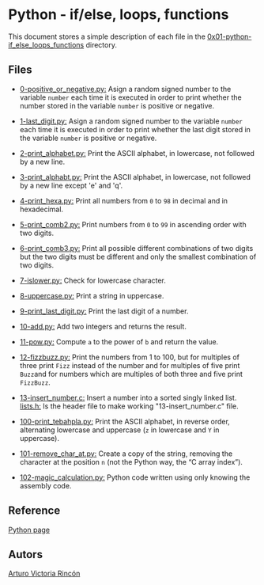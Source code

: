# Python - if/else, loops, functions
This document stores a simple description of each file in the [0x01-python-if_else_loops_functions](https://github.com/arvicrin/holbertonschool-higher_level_programming/tree/master/0x01-python-if_else_loops_functions) directory.

## Files

- [0-positive_or_negative.py:](https://github.com/arvicrin/holbertonschool-higher_level_programming/blob/master/0x01-python-if_else_loops_functions/0-positive_or_negative.py "0-positive_or_negative.py")
Asign a random signed number to the variable `number` each time it is executed in order to print whether the number stored in the variable `number` is positive or negative.

- [1-last_digit.py:](https://github.com/arvicrin/holbertonschool-higher_level_programming/blob/master/0x01-python-if_else_loops_functions/1-last_digit.py "1-last_digit.py")
Asign a random signed number to the variable `number` each time it is executed in order to print whether the last digit stored in the variable `number` is positive or negative.

- [2-print_alphabet.py:](https://github.com/arvicrin/holbertonschool-higher_level_programming/blob/master/0x01-python-if_else_loops_functions/2-print_alphabet.py "2-print_alphabet.py")
Print the ASCII alphabet, in lowercase, not followed by a new line.

- [3-print_alphabt.py:](https://github.com/arvicrin/holbertonschool-higher_level_programming/blob/master/0x01-python-if_else_loops_functions/3-print_alphabt.py "3-print_alphabt.py")
Print the ASCII alphabet, in lowercase, not followed by a new line except 'e' and 'q'.

- [4-print_hexa.py:](https://github.com/arvicrin/holbertonschool-higher_level_programming/blob/master/0x01-python-if_else_loops_functions/4-print_hexa.py "4-print_hexa.py")
Print all numbers from `0` to `98` in decimal and in hexadecimal.

- [5-print_comb2.py:](https://github.com/arvicrin/holbertonschool-higher_level_programming/blob/master/0x01-python-if_else_loops_functions/5-print_comb2.py "5-print_comb2.py")
Print numbers from `0` to `99`  in ascending order with two digits.

- [6-print_comb3.py:](https://github.com/arvicrin/holbertonschool-higher_level_programming/blob/master/0x01-python-if_else_loops_functions/6-print_comb3.py "6-print_comb3.py")
Print all possible different combinations of two digits but the two digits must be different and only the smallest combination of two digits.

- [7-islower.py:](https://github.com/arvicrin/holbertonschool-higher_level_programming/blob/master/0x01-python-if_else_loops_functions/7-islower.py "7-islower.py")
Check for lowercase character.

- [8-uppercase.py:](https://github.com/arvicrin/holbertonschool-higher_level_programming/blob/master/0x01-python-if_else_loops_functions/8-uppercase.py "8-uppercase.py")
Print a string in uppercase.

- [9-print_last_digit.py:](https://github.com/arvicrin/holbertonschool-higher_level_programming/blob/master/0x01-python-if_else_loops_functions/9-print_last_digit.py "9-print_last_digit.py")
Print the last digit of a number.

- [10-add.py:](https://github.com/arvicrin/holbertonschool-higher_level_programming/blob/master/0x01-python-if_else_loops_functions/10-add.py "10-add.py")
Add two integers and returns the result.

- [11-pow.py:](https://github.com/arvicrin/holbertonschool-higher_level_programming/blob/master/0x01-python-if_else_loops_functions/11-pow.py "11-pow.py")
Compute `a` to the power of `b` and return the value.

- [12-fizzbuzz.py:](https://github.com/arvicrin/holbertonschool-higher_level_programming/blob/master/0x01-python-if_else_loops_functions/12-fizzbuzz.py "12-fizzbuzz.py")
Print the numbers from 1 to 100, but for multiples of three print `Fizz` instead of the number and for multiples of five print `Buzz`and for numbers which are multiples of both three and five print `FizzBuzz`.

- [13-insert_number.c:](https://github.com/arvicrin/holbertonschool-higher_level_programming/blob/master/0x01-python-if_else_loops_functions/13-insert_number.c "13-insert_number.c")
Insert a number into a sorted singly linked list.
[lists.h:](https://github.com/arvicrin/holbertonschool-higher_level_programming/blob/master/0x01-python-if_else_loops_functions/lists.h "lists.h")
Is the header file to make working "13-insert_number.c" file.

- [100-print_tebahpla.py:](https://github.com/arvicrin/holbertonschool-higher_level_programming/blob/master/0x01-python-if_else_loops_functions/100-print_tebahpla.py "100-print_tebahpla.py")
Print the ASCII alphabet, in reverse order, alternating lowercase and uppercase (`z` in lowercase and `Y` in uppercase).

- [101-remove_char_at.py:](https://github.com/arvicrin/holbertonschool-higher_level_programming/blob/master/0x01-python-if_else_loops_functions/101-remove_char_at.py "101-remove_char_at.py")
Create a copy of the string, removing the character at the position `n` (not the Python way, the “C array index”).

- [102-magic_calculation.py:](https://github.com/arvicrin/holbertonschool-higher_level_programming/blob/master/0x01-python-if_else_loops_functions/102-magic_calculation.py "102-magic_calculation.py")
Python code written using only knowing the assembly code.

## Reference 
[Python page](https://www.python.org/)
## Autors
[Arturo Victoria Rincón](https://twitter.com/arvicrin)
